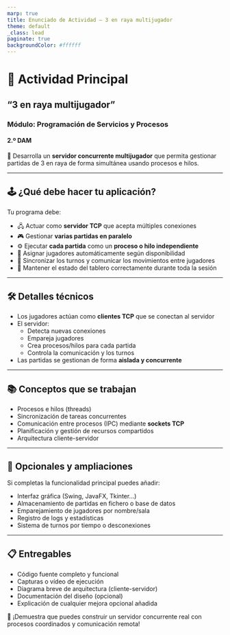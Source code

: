 ```yaml
---
marp: true
title: Enunciado de Actividad – 3 en raya multijugador
theme: default
_class: lead
paginate: true
backgroundColor: #ffffff
---
```


# 🧠 Actividad Principal  
## “3 en raya multijugador”  
### Módulo: Programación de Servicios y Procesos  
#### 2.º DAM

🎯 Desarrolla un **servidor concurrente multijugador** que permita gestionar partidas de 3 en raya de forma simultánea usando procesos e hilos.

---

## 🕹️ ¿Qué debe hacer tu aplicación?

Tu programa debe:

- 🖧 Actuar como **servidor TCP** que acepta múltiples conexiones  
- 🎮 Gestionar **varias partidas en paralelo**  
- ⚙️ Ejecutar **cada partida** como un **proceso o hilo independiente**  
- 🔄 Asignar jugadores automáticamente según disponibilidad  
- 💬 Sincronizar los turnos y comunicar los movimientos entre jugadores  
- 🧠 Mantener el estado del tablero correctamente durante toda la sesión  

---

## 🛠️ Detalles técnicos

- Los jugadores actúan como **clientes TCP** que se conectan al servidor  
- El servidor:
  - Detecta nuevas conexiones  
  - Empareja jugadores  
  - Crea procesos/hilos para cada partida  
  - Controla la comunicación y los turnos  
- Las partidas se gestionan de forma **aislada y concurrente**

---

## 📚 Conceptos que se trabajan

- Procesos e hilos (threads)  
- Sincronización de tareas concurrentes  
- Comunicación entre procesos (IPC) mediante **sockets TCP**  
- Planificación y gestión de recursos compartidos  
- Arquitectura cliente-servidor

---

## 🌟 Opcionales y ampliaciones

Si completas la funcionalidad principal puedes añadir:

- Interfaz gráfica (Swing, JavaFX, Tkinter...)  
- Almacenamiento de partidas en fichero o base de datos  
- Emparejamiento de jugadores por nombre/sala  
- Registro de logs y estadísticas  
- Sistema de turnos por tiempo o desconexiones

---

## 📋 Entregables

- Código fuente completo y funcional  
- Capturas o vídeo de ejecución  
- Diagrama breve de arquitectura (cliente-servidor)  
- Documentación del diseño (opcional)  
- Explicación de cualquier mejora opcional añadida

🎯 ¡Demuestra que puedes construir un servidor concurrente real con procesos coordinados y comunicación remota!
